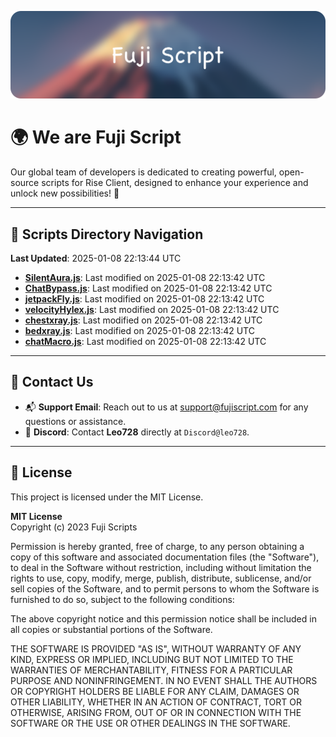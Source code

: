 ![Banner](.github/b.webp)

# 🌍 **We are Fuji Script**

Our global team of developers is dedicated to creating powerful, open-source scripts for Rise Client, designed to enhance your experience and unlock new possibilities! 🌟

---
<!-- SCRIPTS_NAVIGATION_START -->
## 📂 **Scripts Directory Navigation**

**Last Updated**: 2025-01-08 22:13:44 UTC

- **[SilentAura.js](scripts/SilentAura.js)**: Last modified on 2025-01-08 22:13:42 UTC
- **[ChatBypass.js](scripts/ChatBypass.js)**: Last modified on 2025-01-08 22:13:42 UTC
- **[jetpackFly.js](scripts/jetpackFly.js)**: Last modified on 2025-01-08 22:13:42 UTC
- **[velocityHylex.js](scripts/velocityHylex.js)**: Last modified on 2025-01-08 22:13:42 UTC
- **[chestxray.js](scripts/chestxray.js)**: Last modified on 2025-01-08 22:13:42 UTC
- **[bedxray.js](scripts/bedxray.js)**: Last modified on 2025-01-08 22:13:42 UTC
- **[chatMacro.js](scripts/chatMacro.js)**: Last modified on 2025-01-08 22:13:42 UTC

<!-- SCRIPTS_NAVIGATION_END -->

---

## 💬 **Contact Us**  
- 📬 **Support Email**: Reach out to us at [support@fujiscript.com](mailto:support@fujiscript.com) for any questions or assistance.  
- 💬 **Discord**: Contact **Leo728** directly at `Discord@leo728`.

---

## 📜 **License**

This project is licensed under the MIT License.  

**MIT License**  
Copyright (c) 2023 Fuji Scripts  

Permission is hereby granted, free of charge, to any person obtaining a copy of this software and associated documentation files (the "Software"), to deal in the Software without restriction, including without limitation the rights to use, copy, modify, merge, publish, distribute, sublicense, and/or sell copies of the Software, and to permit persons to whom the Software is furnished to do so, subject to the following conditions:  

The above copyright notice and this permission notice shall be included in all copies or substantial portions of the Software.  

THE SOFTWARE IS PROVIDED "AS IS", WITHOUT WARRANTY OF ANY KIND, EXPRESS OR IMPLIED, INCLUDING BUT NOT LIMITED TO THE WARRANTIES OF MERCHANTABILITY, FITNESS FOR A PARTICULAR PURPOSE AND NONINFRINGEMENT. IN NO EVENT SHALL THE AUTHORS OR COPYRIGHT HOLDERS BE LIABLE FOR ANY CLAIM, DAMAGES OR OTHER LIABILITY, WHETHER IN AN ACTION OF CONTRACT, TORT OR OTHERWISE, ARISING FROM, OUT OF OR IN CONNECTION WITH THE SOFTWARE OR THE USE OR OTHER DEALINGS IN THE SOFTWARE.  
